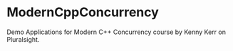 # ModernCppConcurrency
Demo Applications for Modern C++ Concurrency course by Kenny Kerr on Pluralsight.
